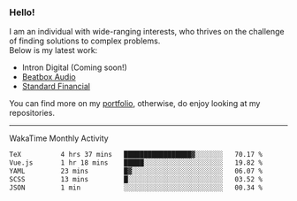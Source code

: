 ### Hello!

I am an individual with wide-ranging interests, who thrives on the challenge of finding solutions to complex problems. <br/> Below is my latest work:
- Intron Digital (Coming soon!)
- [Beatbox Audio](https://bumbleboss.xyz/w/beatbox-audio)
- [Standard Financial](https://bumbleboss.xyz/w/standard-financial)

You can find more on my [portfolio](https://bumbleboss.xyz/work), otherwise, do enjoy looking at my repositories.

---

WakaTime Monthly Activity

<!--START_SECTION:waka-->

```txt
TeX          4 hrs 37 mins   █████████████████▓░░░░░░░   70.17 %
Vue.js       1 hr 18 mins    █████░░░░░░░░░░░░░░░░░░░░   19.82 %
YAML         23 mins         █▓░░░░░░░░░░░░░░░░░░░░░░░   06.07 %
SCSS         13 mins         █░░░░░░░░░░░░░░░░░░░░░░░░   03.52 %
JSON         1 min           ░░░░░░░░░░░░░░░░░░░░░░░░░   00.34 %
```

<!--END_SECTION:waka-->
